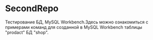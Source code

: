 # SecondRepo
Тестирование БД, MySQL Workbench.Здесь можно ознакомиться с примерами команд для созданной в MySQL Workbench таблицы "prodact" БД "shop".
